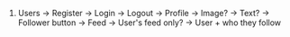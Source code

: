 1. Users
    -> Register
    -> Login
    -> Logout
    -> Profile
        -> Image?
        -> Text?
        -> Follower button 
    -> Feed
        -> User's feed only?
        -> User + who they follow 